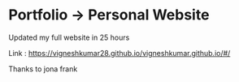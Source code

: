 # Portfolio -> Personal Website


Updated my full website in 25 hours



Link : 
https://vigneshkumar28.github.io/vigneshkumar.github.io/#/



Thanks to jona frank 
